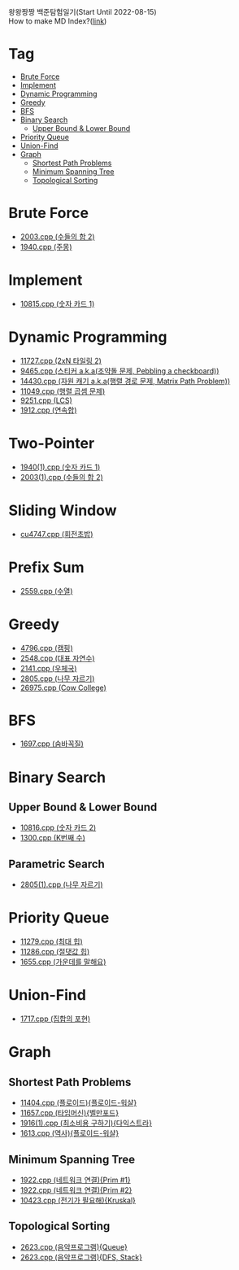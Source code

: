 왕왕짱짱 백준탐험일기(Start Until 2022-08-15)  
How to make MD Index?([link](https://ecotrust-canada.github.io/markdown-toc/))
# Tag
- [Brute Force](#brute-force)
- [Implement](#implement)
- [Dynamic Programming](#dynamic-programming)
- [Greedy](#greedy)
- [BFS](#bfs)
- [Binary Search](#binary-search)
  * [Upper Bound & Lower Bound](#upper-bound---lower-bound)
- [Priority Queue](#priority-queue)
- [Union-Find](#union-find)
- [Graph](#graph)
  * [Shortest Path Problems](#shortest-path-problems)
  * [Minimum Spanning Tree](#minimum-spanning-tree)
  * [Topological Sorting](#topological-sorting)

# Brute Force
- [2003.cpp (수들의 합 2)](2/2003.cpp)
- [1940.cpp (주몽)](1/1940.cpp)
# Implement
- [10815.cpp (숫자 카드 1)](10/10815.cpp)
# Dynamic Programming
- [11727.cpp (2xN 타일링 2)](11/11727.cpp)
- [9465.cpp (스티커 a.k.a(조약돌 문제, Pebbling a checkboard))](9/9465.cpp)
- [14430.cpp (자원 캐기 a.k.a(행렬 경로 문제, Matrix Path Problem))](14/14430.cpp)
- [11049.cpp (행렬 곱셈 문제)](11/11049.cpp)
- [9251.cpp (LCS)](9/9251.cpp)
- [1912.cpp (연속합)](1/1912.cpp)
# Two-Pointer
- [1940(1).cpp (숫자 카드 1)](1/1940(1).cpp)
- [2003(1).cpp (수들의 합 2)](2/2003(1).cpp)
# Sliding Window
- [cu4747.cpp (회전초밥)](4/cu4747.cpp)
# Prefix Sum
- [2559.cpp (수열)](2/2559.cpp)
# Greedy
- [4796.cpp (캠핑)](4/4796.cpp)
- [2548.cpp (대표 자연수)](2/2548.cpp)
- [2141.cpp (우체국)](2/2141.cpp)
- [2805.cpp (나무 자르기)](2/2805.cpp)
- [26975.cpp (Cow College)](26/26975.cpp)
# BFS
- [1697.cpp (숨바꼭질)](1/1697.cpp)
# Binary Search
## Upper Bound & Lower Bound
- [10816.cpp (숫자 카드 2)](10/10816.cpp)
- [1300.cpp (K번째 수)](1/1300.cpp)
## Parametric Search
- [2805(1).cpp (나무 자르기)](2/2805(1).cpp)
# Priority Queue
- [11279.cpp (최대 힙)](11/11279.cpp)
- [11286.cpp (절댓값 힙)](11/11286.cpp)
- [1655.cpp (가운데를 말해요)](1/1655.cpp)
# Union-Find
- [1717.cpp (집합의 포현)](1/1717.cpp)
# Graph
## Shortest Path Problems
- [11404.cpp (플로이드){플로이드-워샬}](11/11404.cpp)
- [11657.cpp (타임머신){벨만포드}](11/11657.cpp)
- [1916(1).cpp (최소비용 구하기){다익스트라}](1/1916.cpp)
- [1613.cpp (역사){플로이드-워샬}](1/1613.cpp)
## Minimum Spanning Tree
- [1922.cpp (네트워크 연결){Prim #1}](1/1922.cpp)
- [1922.cpp (네트워크 연결){Prim #2}](1/1922(1).cpp)
- [10423.cpp (전기가 필요해){Kruskal}](10/10423.cpp)
## Topological Sorting
- [2623.cpp (음악프로그램){Queue}](2/2623.cpp)
- [2623.cpp (음악프로그램){DFS, Stack}](2/2623(1).cpp)